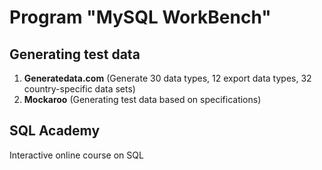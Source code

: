  # Program "MySQL WorkBench"
 
## Generating test data
1. <strong>Generatedata.com</strong> (Generate 30 data types, 12 export data types, 32 country-specific data sets)
2. <strong>Mockaroo</strong> (Generating test data based on specifications)

## SQL Academy 
Interactive online course on SQL
